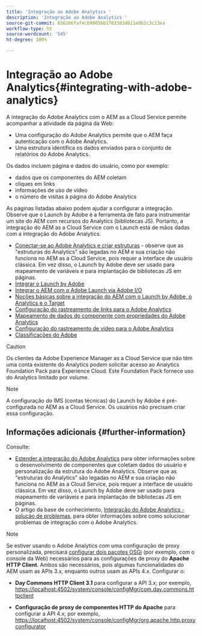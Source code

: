 ```yaml
---
title: 'Integração ao Adobe Analytics '
description: 'Integração ao Adobe Analytics '
source-git-commit: 856266faf4cb99056b1763383d611e9b2c3c13ea
workflow-type: ht
source-wordcount: '545'
ht-degree: 100%

---
```



# Integração ao Adobe Analytics{#integrating-with-adobe-analytics}

A integração do Adobe Analytics com o AEM as a Cloud Service permite acompanhar a atividade da página da Web:

* Uma configuração do Adobe Analytics permite que o AEM faça autenticação com o Adobe Analytics.
* Uma estrutura identifica os dados enviados para o conjunto de relatórios do Adobe Analytics.

Os dados incluem página e dados do usuário, como por exemplo:

* dados que os componentes do AEM coletam
* cliques em links
* informações de uso de vídeo
* o número de visitas à página do Adobe Analytics

As páginas listadas abaixo podem ajudar a configurar a integração. Observe que o Launch by Adobe é a ferramenta de fato para instrumentar um site do AEM com recursos do Analytics (bibliotecas JS). Portanto, a integração do AEM as a Cloud Service com o Launch está de mãos dadas com a integração do Adobe Analytics.

* [Conectar-se ao Adobe Analytics e criar estruturas](https://experienceleague.adobe.com/docs/experience-manager-65/administering/integration/adobeanalytics-connect.html?lang=pt_BR) - observe que as &quot;estruturas do Analytics&quot; são legadas no AEM e sua criação não funciona no AEM as a Cloud Service, pois requer a interface de usuário clássica. Em vez disso, o Launch by Adobe deve ser usado para mapeamento de variáveis e para implantação de bibliotecas JS em páginas.
* [Integrar o Launch by Adobe](https://experienceleague.adobe.com/docs/experience-manager-learn/sites/integrations/experience-platform-launch/overview.html?lang=pt-BR)
* [Integrar o AEM com o Adobe Launch via Adobe I/O](https://experienceleague.adobe.com/docs/experience-manager-learn/sites/integrations/experience-platform-launch/overview.html?lang=pt-BR)
* [Noções básicas sobre a integração do AEM com o Launch by Adobe, o Analytics e o Target](https://experienceleague.adobe.com/docs/experience-manager-learn/sites/integrations/experience-platform-launch/overview.html?lang=pt-BR)
* [Configuração do rastreamento de links para o Adobe Analytics](https://experienceleague.adobe.com/docs/experience-manager-65/administering/integration/adobeanalytics-link.html?lang=pt_BR)
* [Mapeamento de dados do componente com propriedades do Adobe Analytics](https://experienceleague.adobe.com/docs/experience-manager-65/administering/integration/adobeanalytics-mapping.html?lang=pt_BR)
* [Configuração do rastreamento de vídeo para o Adobe Analytics](https://experienceleague.adobe.com/docs/experience-manager-65/administering/integration/adobeanalytics-video.html?lang=pt_BR)
* [Classificações do Adobe](https://experienceleague.adobe.com/docs/experience-manager-65/administering/integration/adobeanalytics-classifications.html?lang=pt_BR)

>[!CAUTION]
>
>Os clientes da Adobe Experience Manager as a Cloud Service que não têm uma conta existente do Analytics podem solicitar acesso ao Analytics Foundation Pack para Experience Cloud.  Este Foundation Pack fornece uso do Analytics limitado por volume.

>[!NOTE]
>
>A configuração do IMS (contas técnicas) do Launch by Adobe é pré-configurada no AEM as a Cloud Service. Os usuários não precisam criar essa configuração.

## Informações adicionais {#further-information}

Consulte:

* [Estender a integração do Adobe Analytics](https://experienceleague.adobe.com/docs/experience-manager-65/developing/extending-aem/extending-analytics/extending-analytics.html?lang=pt_BR) para obter informações sobre o desenvolvimento de componentes que coletam dados do usuário e personalização da estrutura do Adobe Analytics. Observe que as &quot;estruturas do Analytics&quot; são legadas no AEM e sua criação não funciona no AEM as a Cloud Service, pois requer a interface de usuário clássica. Em vez disso, o Launch by Adobe deve ser usado para mapeamento de variáveis e para implantação de bibliotecas JS em páginas.
* O artigo da base de conhecimento, [Integração do Adobe Analytics - solução de problemas](https://helpx.adobe.com/br/experience-manager/kb/sitecatalystintegrationtroubleshooting.html), para obter informações sobre como solucionar problemas de integração com o Adobe Analytics.

>[!NOTE]
>
>Se estiver usando o Adobe Analytics com uma configuração de proxy personalizada, precisará [configurar dois pacotes OSGi](https://experienceleague.adobe.com/docs/experience-manager-65/deploying/configuring/configuring-osgi.html?lang=pt_BR) (por exemplo, com o console da Web) necessários para as configurações de proxy do **Apache HTTP Client**. Ambos são necessários, pois algumas funcionalidades do AEM usam as APIs 3.x, enquanto outros usam as APIs 4.x. Configurar o:
>
>* **Day Commons HTTP Client 3.1** para configurar a API 3.x;
   >  por exemplo, [https://localhost:4502/system/console/configMgr/com.day.commons.httpclient](https://localhost:4502/system/console/configMgr/com.day.commons.httpclient)
>
>* **Configuração de proxy de componentes HTTP do Apache** para configurar a API 4.x;
   >  por exemplo, [https://localhost:4502/system/console/configMgr/org.apache.http.proxyconfigurator](https://localhost:4502/system/console/configMgr/org.apache.http.proxyconfigurator)
>

